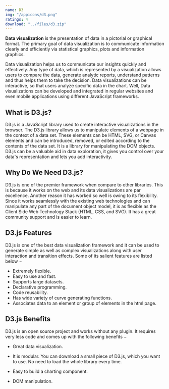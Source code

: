 ```yaml
---
name: D3
img: "/appicons/d3.png"
ratings: 4
download: "../files/d3.zip"
---
```


**Data visualization** is the presentation of data in a pictorial or graphical format. The primary goal of data visualization is to communicate information clearly and efficiently via statistical graphics, plots and information graphics.

Data visualization helps us to communicate our insights quickly and effectively. Any type of data, which is represented by a visualization allows users to compare the data, generate analytic reports, understand patterns and thus helps them to take the decision. Data visualizations can be interactive, so that users analyze specific data in the chart. Well, Data visualizations can be developed and integrated in regular websites and even mobile applications using different JavaScript frameworks.

## What is D3.js?

D3.js is a JavaScript library used to create interactive visualizations in the browser. The D3.js library allows us to manipulate elements of a webpage in the context of a data set. These elements can be HTML, SVG, or Canvas elements and can be introduced, removed, or edited according to the contents of the data set. It is a library for manipulating the DOM objects. D3.js can be a valuable aid in data exploration, it gives you control over your data's representation and lets you add interactivity.

## Why Do We Need D3.js?

D3.js is one of the premier framework when compare to other libraries. This is because it works on the web and its data visualizations are par excellence. Another reason it has worked so well is owing to its flexibility. Since it works seamlessly with the existing web technologies and can manipulate any part of the document object model, it is as flexible as the Client Side Web Technology Stack (HTML, CSS, and SVG). It has a great community support and is easier to learn.

## D3.js Features

D3.js is one of the best data visualization framework and it can be used to generate simple as well as complex visualizations along with user interaction and transition effects. Some of its salient features are listed below −

- Extremely flexible.
- Easy to use and fast.
- Supports large datasets.
- Declarative programming.
- Code reusability.
- Has wide variety of curve generating functions.
- Associates data to an element or group of elements in the html page.

## D3.js Benefits

D3.js is an open source project and works without any plugin. It requires very less code and comes up with the following benefits −

- Great data visualization.

* It is modular. You can download a small piece of D3.js, which you want to use. No need to load the whole library every time.

- Easy to build a charting component.

* DOM manipulation.
